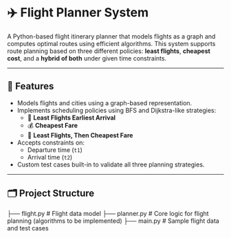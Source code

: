 # ✈️ Flight Planner System

A Python-based flight itinerary planner that models flights as a graph and computes optimal routes using efficient algorithms. This system supports route planning based on three different policies: **least flights**, **cheapest cost**, and a **hybrid of both** under given time constraints.

---

## 🚀 Features

- Models flights and cities using a graph-based representation.
- Implements scheduling policies using BFS and Dijkstra-like strategies:
  - 🛫 **Least Flights Earliest Arrival**
  - 💰 **Cheapest Fare**
  - 🧭 **Least Flights, Then Cheapest Fare**
- Accepts constraints on:
  - Departure time (`t1`)
  - Arrival time (`t2`)
- Custom test cases built-in to validate all three planning strategies.

---

## 🗂️ Project Structure

├── flight.py # Flight data model
├── planner.py # Core logic for flight planning (algorithms to be implemented)
├── main.py # Sample flight data and test cases
